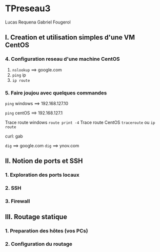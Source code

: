 # TPreseau3
Lucas Requena Gabriel Fougerol

## I. Creation et utilisation simples d'une VM CentOS
### 4. Configuration reseau d'une machine CentOS 

1. ```nslookup``` ==> google.com
2. ```ping``` ip 
3. ```ip route```

### 5. Faire joujou avec quelques commandes

```ping``` windows ==> 192.168.127.10

```ping``` centOS ==> 192.168.127.1

Trace route windows ```route print -4```
Trace route CentOS ```traceroute``` ou ```ip route```

curl: gab

```dig``` ==> google.com
```dig``` ==> ynov.com

## II. Notion de ports et SSH
### 1. Exploration des ports locaux

### 2. SSH

### 3. Firewall

## III. Routage statique

### 1. Preparation des hôtes (vos PCs)


### 2. Configuration du routage

